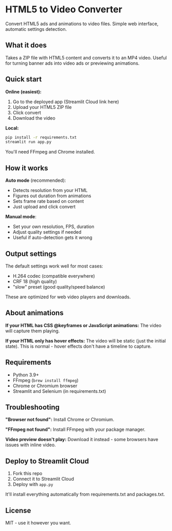 # HTML5 to Video Converter

Convert HTML5 ads and animations to video files. Simple web interface, automatic settings detection.

## What it does

Takes a ZIP file with HTML5 content and converts it to an MP4 video. Useful for turning banner ads into video ads or previewing animations.

## Quick start

**Online (easiest):**
1. Go to the deployed app (Streamlit Cloud link here)
2. Upload your HTML5 ZIP file
3. Click convert
4. Download the video

**Local:**
```bash
pip install -r requirements.txt
streamlit run app.py
```

You'll need FFmpeg and Chrome installed.

## How it works

**Auto mode** (recommended):
- Detects resolution from your HTML
- Figures out duration from animations
- Sets frame rate based on content
- Just upload and click convert

**Manual mode**:
- Set your own resolution, FPS, duration
- Adjust quality settings if needed
- Useful if auto-detection gets it wrong

## Output settings

The default settings work well for most cases:
- H.264 codec (compatible everywhere)
- CRF 18 (high quality)
- "slow" preset (good quality/speed balance)

These are optimized for web video players and downloads.

## About animations

**If your HTML has CSS @keyframes or JavaScript animations:**
The video will capture them playing.

**If your HTML only has hover effects:**
The video will be static (just the initial state). This is normal - hover effects don't have a timeline to capture.

## Requirements

- Python 3.9+
- FFmpeg (`brew install ffmpeg`)
- Chrome or Chromium browser
- Streamlit and Selenium (in requirements.txt)

## Troubleshooting

**"Browser not found":**
Install Chrome or Chromium.

**"FFmpeg not found":**
Install FFmpeg with your package manager.

**Video preview doesn't play:**
Download it instead - some browsers have issues with inline video.

## Deploy to Streamlit Cloud

1. Fork this repo
2. Connect it to Streamlit Cloud
3. Deploy with `app.py`

It'll install everything automatically from requirements.txt and packages.txt.

## License

MIT - use it however you want.
